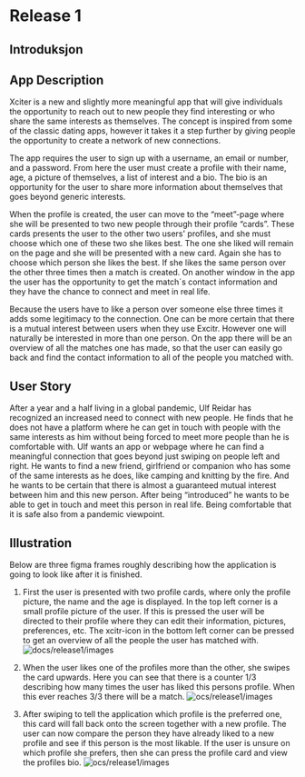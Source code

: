 # Release 1
## Introduksjon


## App Description
Xciter is a new and slightly more meaningful app that will give individuals the opportunity to reach out to new people they find interesting or who share the same interests as themselves. The concept is inspired from some of the classic dating apps, however it takes it a step further by giving people the opportunity to create a network of new connections.

The app requires the user to sign up with a username, an email or number, and a password. From here the user must create a profile with their name, age, a picture of themselves, a list of interest and a bio. The bio is an opportunity for the user to share more information about themselves that goes beyond generic interests. 

When the profile is created, the user can move to the “meet”-page where she will be presented to two new people through their profile “cards”. These cards presents the user to the other two users' profiles, and she must choose which one of these two she likes best. The one she liked will remain on the page and she will be presented with a new card. Again she has to choose which person she likes the best. If she likes the same person over the other three times then a match is created. On another window in the app the user has the opportunity to get the match´s contact information and they have the chance to connect and meet in real life. 

Because the users have to like a person over someone else three times it adds some legitimacy to the connection. One can be more certain that there is a mutual interest between users when they use Excitr. However one will naturally be interested in more than one person. On the app there will be an overview of all the matches one has made, so that the user can easily go back and find the contact information to all of the people you matched with. 


## User Story
After a year and a half living in a global pandemic, Ulf Reidar has recognized an increased need to connect with new people. He finds that he does not have a platform where he can get in touch with people with the same interests as him without being forced to meet more people than he is comfortable with. Ulf wants an app or webpage where he can find a meaningful connection that goes beyond just swiping on people left and right. He wants to find a new friend, girlfriend or companion who has some of the same interests as he does, like camping and knitting by the fire. And he wants to be certain that there is almost a guaranteed mutual interest between him and this new person. After being “introduced” he wants to be able to get in touch and meet this person in real life. Being comfortable that it is safe also from a pandemic viewpoint.

## Illustration
Below are three figma frames roughly describing how the application is going to look like after it is finished. 

1. First the user is presented with two profile cards, where only the profile picture, the name and the age is displayed. In the top left corner is a small profile picture of the user. If this is pressed the user will be directed to their profile where they can edit their information, pictures, preferences, etc. The xcitr-icon in the bottom left corner can be pressed to get an overview of all the people the user has matched with. 
![docs/release1/images](pic1.png)

2. When the user likes one of the profiles more than the other, she swipes the card upwards. Here you can see that there is a counter 1/3 describing how many times the user has liked this persons profile. When this ever reaches 3/3 there will be a match.
![ocs/release1/images](pic2.png)

3. After swiping to tell the application which profile is the preferred one, this card will fall back onto the screen together with a new profile. The user can now compare the person they have already liked to a new profile and see if this person is the most likable. If the user is unsure on which profile she prefers, then she can press the profile card and view the profiles bio.
![ocs/release1/images](pic3.png)
